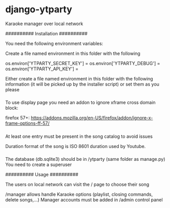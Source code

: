 # django-ytparty
Karaoke manager over local network


##########
Installation
##########

You need the following environment variables:

Create a file named environment in this folder with the following


os.environ['YTPARTY_SECRET_KEY'] =
os.environ['YTPARTY_DEBUG'] =
os.environ['YTPARTY_API_KEY'] =

Either create a file named environment in this folder with the following information (it will be picked up by the installer script) or set them as you please


#####
To use display page you need an addon to ignore xframe cross domain block:

firefox 57+:
https://addons.mozilla.org/en-US/firefox/addon/ignore-x-frame-options-ff-57/


#####

At least one entry must be present in the song catalog to avoid issues

Duration format of the song is ISO 8601 duration used by Youtube.


#####

The database (db.sqlite3) should be in /ytparty (same folder as manage.py)
You need to create a superuser

##########
Usage
##########

The users on local network can visit the / page to choose their song

/manager allows handle Karaoke options (playlist, closing commands, delete songs,...)
Manager accounts must be added in /admin control panel
